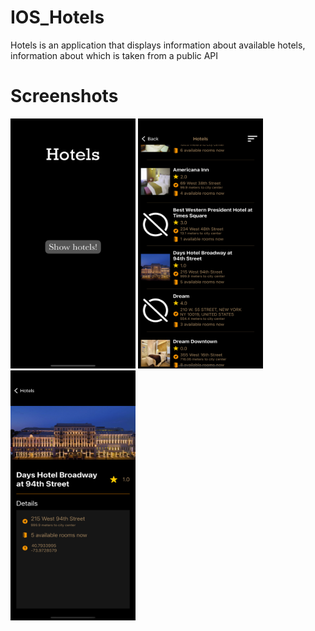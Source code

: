 # IOS_Hotels
Hotels is an application that displays information about available hotels, information about which is taken from a public API
# Screenshots
<img src="/Screenshots/startScreen.png" alt="drawing" width="200" height="400"/>
<img src="/Screenshots/hotelsList.png" alt="drawing" width="200" height="400"/>
<img src="/Screenshots/hotelPage.png" alt="drawing" width="200" height="400"/>
